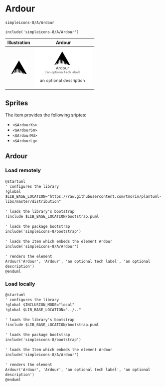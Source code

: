 # Ardour


```text
simpleicons-8/A/Ardour
```

```text
include('simpleicons-8/A/Ardour')
```



| Illustration | Ardour |
| :---: | :---: |
| ![illustration for Illustration](../../simpleicons-8/A/Ardour.png) | ![illustration for Ardour](../../simpleicons-8/A/Ardour.Local.png) |



## Sprites
The item provides the following sriptes:

- `<$ArdourXs>`
- `<$ArdourSm>`
- `<$ArdourMd>`
- `<$ArdourLg>`





## Ardour

### Load remotely
```plantuml
@startuml
' configures the library
!global $LIB_BASE_LOCATION="https://raw.githubusercontent.com/tmorin/plantuml-libs/master/distribution"

' loads the library's bootstrap
!include $LIB_BASE_LOCATION/bootstrap.puml

' loads the package bootstrap
include('simpleicons-8/bootstrap')

' loads the Item which embeds the element Ardour
include('simpleicons-8/A/Ardour')

' renders the element
Ardour('Ardour', 'Ardour', 'an optional tech label', 'an optional description')
@enduml
```

### Load locally
```plantuml
@startuml
' configures the library
!global $INCLUSION_MODE="local"
!global $LIB_BASE_LOCATION="../.."

' loads the library's bootstrap
!include $LIB_BASE_LOCATION/bootstrap.puml

' loads the package bootstrap
include('simpleicons-8/bootstrap')

' loads the Item which embeds the element Ardour
include('simpleicons-8/A/Ardour')

' renders the element
Ardour('Ardour', 'Ardour', 'an optional tech label', 'an optional description')
@enduml
```

